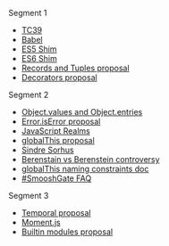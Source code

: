 Segment 1
- [TC39](https://github.com/tc39)
- [Babel](https://babeljs.io/)
- [ES5 Shim](https://github.com/es-shims/es5-shim)
- [ES6 Shim](https://github.com/es-shims/es6-shim)
- [Records and Tuples proposal](https://github.com/tc39/proposal-record-tuple)
- [Decorators proposal](https://github.com/tc39/proposal-decorators)

Segment 2
- [Object.values and Object.entries](https://github.com/tc39/proposal-object-values-entries)
- [Error.isError proposal](https://github.com/ljharb/proposal-is-error)
- [JavaScript Realms](https://jakearchibald.com/2017/arrays-symbols-realms/#:~:text=A%20realm%20contains%20the%20JavaScript,agent'%2C%20meaning%20objects%20can%E2%80%A6)
- [globalThis proposal](https://github.com/tc39/proposal-global)
- [Sindre Sorhus](https://sindresorhus.com/)
- [Berenstain vs Berenstein controversy](https://en.wikipedia.org/wiki/Berenstain_Bears#:~:text=Many%20people%20incorrectly%20remember%20the,instance%20of%20the%20Mandela%20effect.)
- [globalThis naming constraints doc](https://github.com/tc39/proposal-global/blob/master/NAMING.md)
- [#SmooshGate FAQ](https://developers.google.com/web/updates/2018/03/smooshgate)

Segment 3
- [Temporal proposal](https://github.com/tc39/proposal-temporal)
- [Moment.js](https://momentjs.com/)
- [Builtin modules proposal](https://github.com/tc39/proposal-built-in-modules)